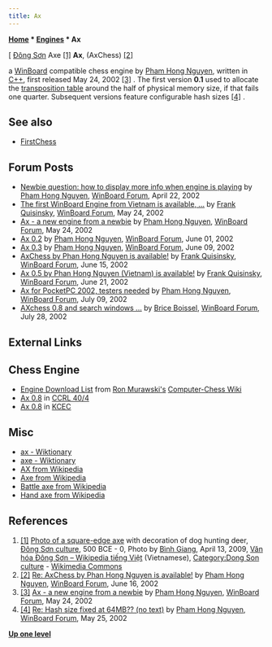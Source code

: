 ```yaml
---
title: Ax
---
```

**[Home](Home "Home") * [Engines](Engines "Engines") * Ax**

\[ [Đông Sơn](https://en.wikipedia.org/wiki/Dong_Son_culture) Axe <a id="cite-note-1" href="#cite-ref-1">[1]</a>
**Ax**, (AxChess) <a id="cite-note-2" href="#cite-ref-2">[2]</a>

a [WinBoard](WinBoard "WinBoard") compatible chess engine by [Pham Hong Nguyen](Pham_Hong_Nguyen "Pham Hong Nguyen"), written in [C++](Cpp "Cpp"), first released May 24, 2002 <a id="cite-note-3" href="#cite-ref-3">[3]</a> . The first version **0.1** used to allocate the [transposition table](Transposition_Table "Transposition Table") around the half of physical memory size, if that fails one quarter. Subsequent versions feature configurable hash sizes <a id="cite-note-4" href="#cite-ref-4">[4]</a> .

## See also

- [FirstChess](FirstChess "FirstChess")

## Forum Posts

- [Newbie question: how to display more info when engine is playing](http://www.open-aurec.com/wbforum/viewtopic.php?f=18&t=36964) by [Pham Hong Nguyen](Pham_Hong_Nguyen "Pham Hong Nguyen"), [WinBoard Forum](Computer_Chess_Forums "Computer Chess Forums"), April 22, 2002
- [The first WinBoard Engine from Vietnam is available, ...](http://www.open-aurec.com/wbforum/viewtopic.php?f=18&t=37428) by [Frank Quisinsky](Frank_Quisinsky "Frank Quisinsky"), [WinBoard Forum](Computer_Chess_Forums "Computer Chess Forums"), May 24, 2002
- [Ax - a new engine from a newbie](http://www.open-aurec.com/wbforum/viewtopic.php?f=18&t=37429) by [Pham Hong Nguyen](Pham_Hong_Nguyen "Pham Hong Nguyen"), [WinBoard Forum](Computer_Chess_Forums "Computer Chess Forums"), May 24, 2002
- [Ax 0.2](http://www.open-aurec.com/wbforum/viewtopic.php?f=18&t=37538) by [Pham Hong Nguyen](Pham_Hong_Nguyen "Pham Hong Nguyen"), [WinBoard Forum](Computer_Chess_Forums "Computer Chess Forums"), June 01, 2002
- [Ax 0.3](http://www.open-aurec.com/wbforum/viewtopic.php?f=18&t=37652) by [Pham Hong Nguyen](Pham_Hong_Nguyen "Pham Hong Nguyen"), [WinBoard Forum](Computer_Chess_Forums "Computer Chess Forums"), June 09, 2002
- [AxChess by Phan Hong Nguyen is available!](http://www.open-aurec.com/wbforum/viewtopic.php?f=18&t=37758) by [Frank Quisinsky](Frank_Quisinsky "Frank Quisinsky"), [WinBoard Forum](Computer_Chess_Forums "Computer Chess Forums"), June 15, 2002
- [Ax 0.5 by Phan Hong Nguyen (Vietnam) is available!](http://www.open-aurec.com/wbforum/viewtopic.php?f=18&t=37846) by [Frank Quisinsky](Frank_Quisinsky "Frank Quisinsky"), [WinBoard Forum](Computer_Chess_Forums "Computer Chess Forums"), June 21, 2002
- [Ax for PocketPC 2002, testers needed](http://www.open-aurec.com/wbforum/viewtopic.php?f=18&t=38100) by [Pham Hong Nguyen](Pham_Hong_Nguyen "Pham Hong Nguyen"), [WinBoard Forum](Computer_Chess_Forums "Computer Chess Forums"), July 09, 2002
- [AXchess 0.8 and search windows ...](http://www.open-aurec.com/wbforum/viewtopic.php?f=18&t=38345) by [Brice Boissel](index.php?title=Brice_Boissel&action=edit&redlink=1 "Brice Boissel (page does not exist)"), [WinBoard Forum](Computer_Chess_Forums "Computer Chess Forums"), July 28, 2002

## External Links

## Chess Engine

- [Engine Download List](http://www.computer-chess.org/doku.php?id=computer_chess:wiki:download:engine_download_list) from [Ron Murawski's](Ron_Murawski "Ron Murawski") [Computer-Chess Wiki](http://computer-chess.org/doku.php?id=home)
- [Ax 0.8](http://www.computerchess.org.uk/ccrl/404/cgi/engine_details.cgi?print=Details&each_game=1&eng=Ax%200.8) in [CCRL 40/4](CCRL "CCRL")
- [Ax 0.8](http://kirill-kryukov.com/chess/kcec/cgi/engine_details.cgi?match_length=20&each_game=1&print=Details&each_game=1&eng=Ax%200.8#Ax_0_8) in [KCEC](KCEC "KCEC")

## Misc

- [ax - Wiktionary](https://en.wiktionary.org/wiki/ax)
- [axe - Wiktionary](https://en.wiktionary.org/wiki/axe)
- [AX from Wikipedia](https://en.wikipedia.org/wiki/AX)
- [Axe from Wikipedia](https://en.wikipedia.org/wiki/Axe)
- [Battle axe from Wikipedia](https://en.wikipedia.org/wiki/Battle_axe)
- [Hand axe from Wikipedia](https://en.wikipedia.org/wiki/Hand_axe)

## References

1. <a id="cite-ref-1" href="#cite-note-1">[1]</a> [Photo of a square-edge axe](https://commons.wikimedia.org/wiki/File:Dong_Son_axe.JPG) with decoration of dog hunting deer, [Đông Sơn culture](https://en.wikipedia.org/wiki/Dong_Son_culture), 500 BCE - 0, Photo by [Bình Giang](https://commons.wikimedia.org/wiki/User:B%C3%ACnh_Giang), April 13, 2009, [Văn hóa Đông Sơn – Wikipedia tiếng Việt](https://vi.wikipedia.org/wiki/V%C4%83n_h%C3%B3a_%C4%90%C3%B4ng_S%C6%A1n) (Vietnamese), [Category:Dong Son culture](https://commons.wikimedia.org/wiki/Category:Dong_Son_culture) - [Wikimedia Commons](https://en.wikipedia.org/wiki/Wikimedia_Commons)
1. <a id="cite-ref-2" href="#cite-note-2">[2]</a> [Re: AxChess by Phan Hong Nguyen is available!](http://www.open-aurec.com/wbforum/viewtopic.php?f=18&t=37758&p=143779#p143795) by [Pham Hong Nguyen](Pham_Hong_Nguyen "Pham Hong Nguyen"), [WinBoard Forum](Computer_Chess_Forums "Computer Chess Forums"), June 16, 2002
1. <a id="cite-ref-3" href="#cite-note-3">[3]</a> [Ax - a new engine from a newbie](http://www.open-aurec.com/wbforum/viewtopic.php?f=18&t=37429) by [Pham Hong Nguyen](Pham_Hong_Nguyen "Pham Hong Nguyen"), [WinBoard Forum](Computer_Chess_Forums "Computer Chess Forums"), May 24, 2002
1. <a id="cite-ref-4" href="#cite-note-4">[4]</a> [Re: Hash size fixed at 64MB?? (no text)](http://www.open-aurec.com/wbforum/viewtopic.php?f=18&t=37428&p=142319#p142428) by [Pham Hong Nguyen](Pham_Hong_Nguyen "Pham Hong Nguyen"), [WinBoard Forum](Computer_Chess_Forums "Computer Chess Forums"), May 25, 2002

**[Up one level](Engines "Engines")**

